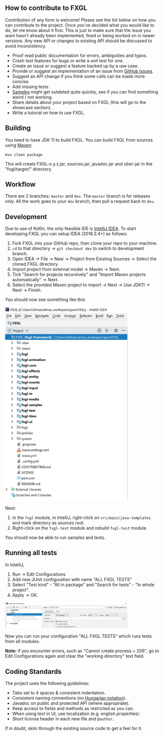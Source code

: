 ## How to contribute to FXGL

Contribution of any form is welcome!
Please see the list below on how you can contribute to the project.
Once you've decided what you would like to do, let me know about it first.
This is just to make sure that the issue you want hasn't already been implemented,
fixed or being worked on in newer versions.
Any new API or changes to existing API should be discussed to avoid inconsistency.

* Proof read public documentation for errors, ambiguities and typos.
* Crash test features for bugs or write a unit test for one.
* Create an issue or suggest a feature backed up by a use case.
* Provide or suggest an implementation of an issue from [GitHub Issues](https://github.com/AlmasB/FXGL/issues).
* Suggest an API change if you think some calls can be made more concise.
* Add missing tests.
* [Samples](fxgl-samples) might get outdated quite quickly, see if you can find something weird / not working.
* Share details about your project based on FXGL (this will go to the showcase section).
* Write a tutorial on how to use FXGL.

## Building

You need to have JDK 11 to build FXGL.
You can build FXGL from sources using [Maven](https://maven.apache.org/):
```maven
mvn clean package
```

This will create FXGL-x.y.z.jar, sources.jar, javadoc.jar and uber-jar in the "fxgl/target/" directory.

## Workflow

There are 2 branches: `master` and `dev`.
The `master` branch is for releases only.
All the work goes to your `dev` branch, then pull a request back to `dev`.

## Development

Due to use of Kotlin, the only feasible IDE is [IntelliJ IDEA](https://www.jetbrains.com/idea/).
To start developing FXGL you can setup IDEA (2018.3.4+) as follows:

1. Fork FXGL into your GitHub repo, then clone your repo to your machine.
2. `cd` to that directory -> `git checkout dev` to switch to development branch.
3. Open IDEA -> File -> New -> Project from Existing Sources -> Select the cloned FXGL directory.
4. Import project from external model -> Maven -> Next.
5. Tick "Search for projects recursively" and "Import Maven projects automatically" -> Next.
6. Select the provided Maven project to import -> Next -> Use JDK11 -> Next -> Finish.

You should now see something like this:

<img src="https://raw.githubusercontent.com/AlmasB/git-server/master/storage/images/fxgl11_IDEA.jpg" width="400" />

Next:
1. In the `fxgl` module, in IntelliJ, right-click on `src/main/java-templates` and mark directory as sources root.
2. Right-click on the `fxgl-test` module and rebuild `fxgl-test` module.

You should now be able to run samples and tests.

## Running all tests

In IntelliJ,

1. Run -> Edit Configurations
2. Add new JUnit configuration with name "ALL FXGL TESTS"
3. Select "Test kind" - "All in package" and "Search for tests" - "In whole project".
4. Apply -> OK.

<img src="https://raw.githubusercontent.com/AlmasB/git-server/master/storage/images/fxgl11_tests.jpg" width="400" />

Now you can run your configuration "ALL FXGL TESTS" which runs tests from all modules.

**Note:** if you encounter errors, such as "Cannot create process = 206", go to Edit Configurations again and clear the "working directory" text field.

## Coding Standards

The project uses the following guidelines:

* Tabs set to 4 spaces & consistent indentation.
* Consistent naming conventions (no [Hungarian notation](https://en.wikipedia.org/wiki/Hungarian_notation)).
* Javadoc on public and protected API (where appropriate).
* Keep access to fields and methods as restricted as you can.
* When using text in UI, use localization (e.g. english.properties).
* Short license header in each new file and `@author`.

If in doubt, skim through the existing source code to get a feel for it.
